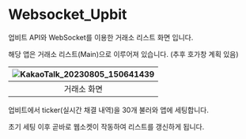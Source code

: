 # Websocket_Upbit
업비트 API와 WebSocket를 이용한 거래소 리스트 화면 입니다.

해당 앱은 거래소 리스트(Main)으로 이루어져 있습니다.
(추후 호가창 계획 있음)

|![KakaoTalk_20230805_150641439](https://github.com/tkddn9316/Websocket_Upbit/assets/50853634/193eb8dc-fc5a-462a-9799-e66e34339cdc)|
|:---:|
|거래소 화면|

업비트에서 ticker(실시간 채결 내역)을 30개 불러와 앱에 세팅합니다.

초기 세팅 이후 곧바로 웹소켓이 작동하여 리스트를 갱신하게 됩니다.
